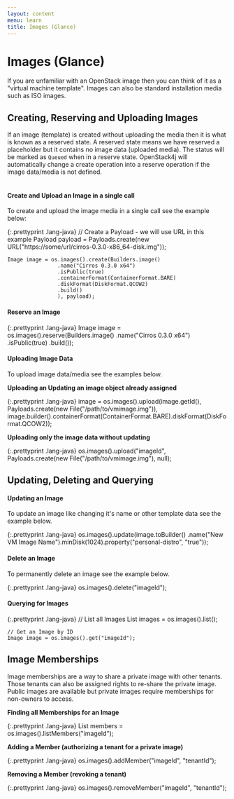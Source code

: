 ```yaml
---
layout: content
menu: learn
title: Images (Glance)
---
```


# Images (Glance)

If you are unfamiliar with an OpenStack image then you can think of it as a "virtual machine template".  Images can also be standard installation media such as ISO images.  

## Creating, Reserving and Uploading Images

If an image (template) is created without uploading the media then it is what is known as a reserved state. A reserved state means we have reserved a placeholder but it contains no image data (uploaded media).  The status will be marked as `Queued` when in a reserve state.   OpenStack4j will automatically change a create operation into a reserve operation if the image data/media is not defined.
<br>
<br>

#### Create and Upload an Image in a single call

To create and upload the image media in a single call see the example below:

{:.prettyprint .lang-java}
	// Create a Payload - we will use URL in this example
	Payload<URL> payload = Payloads.create(new URL("https://some/url/cirros-0.3.0-x86_64-disk.img"));
	
	Image image = os.images().create(Builders.image()
	                .name("Cirros 0.3.0 x64")
	                .isPublic(true)
	                .containerFormat(ContainerFormat.BARE)
	                .diskFormat(DiskFormat.QCOW2)
	                .build()
	                ), payload);

#### Reserve an Image

{:.prettyprint .lang-java}
	Image image = os.images().reserve(Builders.image()
	                .name("Cirros 0.3.0 x64")
	                .isPublic(true)
	                .build());
	
	
#### Uploading Image Data

To upload image data/media see the examples below.

**Uploading an Updating an image object already assigned**

{:.prettyprint .lang-java}
	image = os.images().upload(image.getId(), 
	                           Payloads.create(new File("/path/to/vmimage.img")), 
	                           image.builder().containerFormat(ContainerFormat.BARE).diskFormat(DiskFormat.QCOW2));
	

**Uploading only the image data without updating**

{:.prettyprint .lang-java}
	os.images().upload("imageId", Payloads.create(new File("/path/to/vmimage.img"), null);
	
## Updating, Deleting and Querying

#### Updating an Image

To update an image like changing it's name or other template data see the example below.

{:.prettyprint .lang-java}
	os.images().update(image.toBuilder()
	           .name("New VM Image Name").minDisk(1024).property("personal-distro", "true"));
	
#### Delete an Image

To permanently delete an image see the example below.

 {:.prettyprint .lang-java}
	os.images().delete("imageId");

#### Querying for Images

{:.prettyprint .lang-java}
	// List all Images
	List<Image> images = os.images().list();
		
	// Get an Image by ID
	Image image = os.images().get("imageId");
	


## Image Memberships

Image memberships are a way to share a private image with other tenants.  Those tenants can also be assigned rights to re-share the private image.  Public images are available but private images require memberships for non-owners to access.

**Finding all Memberships for an Image**

{:.prettyprint .lang-java}
	List<ImageMember> members = os.images().listMembers("imageId");
		
**Adding a Member (authorizing a tenant for a private image)**

{:.prettyprint .lang-java}
	os.images().addMember("imageId", "tenantId");
	
**Removing a Member (revoking a tenant)**

{:.prettyprint .lang-java}
	os.images().removeMember("imageId", "tenantId");
	

